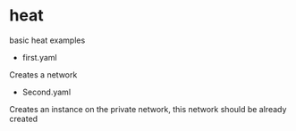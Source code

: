 # heat
basic heat examples

- first.yaml

Creates a network


- Second.yaml

Creates an instance on the private network, this network should be already created
